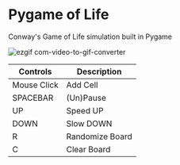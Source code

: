 # Pygame of Life

Conway's Game of Life simulation built in Pygame

![ezgif com-video-to-gif-converter](https://github.com/user-attachments/assets/9b5a758e-f6b8-4ded-8f27-a05ab859678d)

| Controls   | Description |
| --------- | ------- |
| Mouse Click     | Add Cell|
| SPACEBAR | (Un)Pause|  
| UP | Speed UP   |
| DOWN | Slow DOWN|
| R | Randomize Board|
| C | Clear Board|
